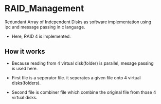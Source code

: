 # RAID_Management
Redundant Array of Independent Disks as software implementation using ipc and message passing in c language.

- Here, RAID 4 is implemented.

## How it works

- Because reading from 4 virtual disk(folder) is parallel, mesage passing is used here.

- First file is a seperator file. it seperates a given file onto 4 virtual disks(folders).
- Second file is combiner file which combine the original file from those 4 virtual disks.
